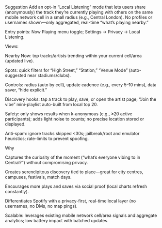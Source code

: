 Suggestion
Add an opt-in “Local Listening” mode that lets users share (anonymously) the track they’re currently playing with others on the same mobile network cell in a small radius (e.g., Central London). No profiles or usernames shown—only aggregated, real-time “what’s playing nearby.”

Entry points: Now Playing menu toggle; Settings → Privacy → Local Listening.

Views:

Nearby Now: top tracks/artists trending within your current cell/area (updated live).

Spots: quick filters for “High Street,” “Station,” “Venue Mode” (auto-suggested near stadiums/clubs).

Controls: radius (auto by cell), update cadence (e.g., every 5–10 mins), data saver, “hide explicit.”

Discovery hooks: tap a track to play, save, or open the artist page; “Join the vibe” mini-playlist auto-built from local top 20.

Safety: only shows results when k-anonymous (e.g., ≥20 active participants); adds light noise to counts; no precise location stored or displayed.

Anti-spam: ignore tracks skipped <30s; jailbreak/root and emulator heuristics; rate-limits to prevent spoofing.

Why

Captures the curiosity of the moment (“what’s everyone vibing to in Central?”) without compromising privacy.

Creates serendipitous discovery tied to place—great for city centres, campuses, festivals, match days.

Encourages more plays and saves via social proof (local charts refresh constantly).

Differentiates Spotify with a privacy-first, real-time local layer (no usernames, no DMs, no map pings).

Scalable: leverages existing mobile network cell/area signals and aggregate analytics; low battery impact with batched updates.
